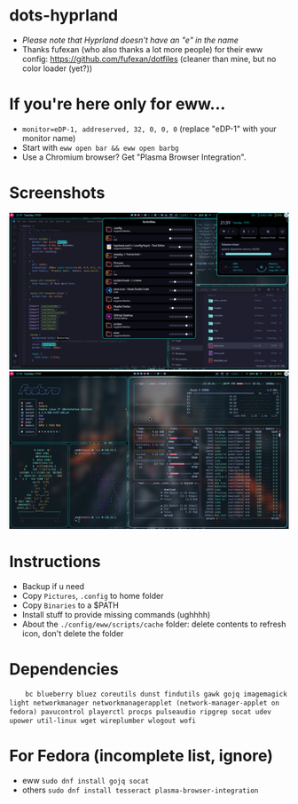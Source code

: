 # dots-hyprland 
 - _Please note that Hyprland doesn't have an "e" in the name_
 - Thanks fufexan (who also thanks a lot more people) for their eww config: https://github.com/fufexan/dotfiles (cleaner than mine, but no color loader (yet?))

# If you're here only for eww...
 - `monitor=eDP-1, addreserved, 32, 0, 0, 0` (replace "eDP-1" with your monitor name)
 - Start with `eww open bar && eww open barbg`
 - Use a Chromium browser? Get "Plasma Browser Integration".

# Screenshots 
 ![dots-hyprland](./screenshot-5.png)
 ![dots-hyprland](./screenshot-6.png)

# Instructions
 - Backup if u need
 - Copy `Pictures`, `.config` to home folder
 - Copy `Binaries` to a $PATH
 - Install stuff to provide missing commands (ughhhh)
 - About the `./config/eww/scripts/cache` folder: delete contents to refresh icon, don't delete the folder

# Dependencies
```
    bc blueberry bluez coreutils dunst findutils gawk gojq imagemagick light networkmanager networkmanagerapplet (network-manager-applet on fedora) pavucontrol playerctl procps pulseaudio ripgrep socat udev upower util-linux wget wireplumber wlogout wofi
```


# For Fedora (incomplete list, ignore)
 - eww
 `sudo dnf install gojq socat`
 - others
 `sudo dnf install tesseract plasma-browser-integration`
